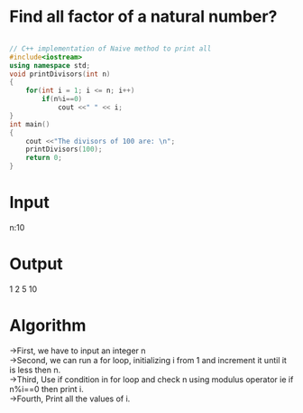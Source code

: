 <h1>Find all factor of a natural number?</h1>

```cpp

// C++ implementation of Naive method to print all
#include<iostream>
using namespace std;
void printDivisors(int n)
{
	for(int i = 1; i <= n; i++)
		if(n%i==0)
			cout <<" " << i;
}
int main()
{
	cout <<"The divisors of 100 are: \n";
	printDivisors(100);
	return 0;
}
```

<h1>Input</h1>
n:10
<h1>Output</h1>
1 2 5 10

<h1>Algorithm</h1>
->First, we have to input an integer n<br>
->Second, we can run a for loop, initializing i from 1 and increment it until it is less then n.<br>
->Third, Use if condition in for loop and check n using modulus operator ie if n%i==0 then print i.<br>   
->Fourth, Print all the values of i.
